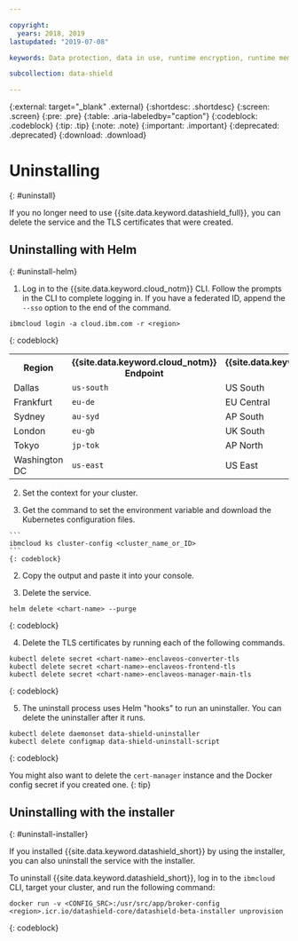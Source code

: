 ```yaml
---

copyright:
  years: 2018, 2019
lastupdated: "2019-07-08"

keywords: Data protection, data in use, runtime encryption, runtime memory encryption, encrypted memory, Intel SGX, software guard extensions, Fortanix runtime encryption

subcollection: data-shield

---
```


{:external: target="_blank" .external}
{:shortdesc: .shortdesc}
{:screen: .screen}
{:pre: .pre}
{:table: .aria-labeledby="caption"}
{:codeblock: .codeblock}
{:tip: .tip}
{:note: .note}
{:important: .important}
{:deprecated: .deprecated}
{:download: .download}

# Uninstalling
{: #uninstall}

If you no longer need to use {{site.data.keyword.datashield_full}}, you can delete the service and the TLS certificates that were created.


## Uninstalling with Helm
{: #uninstall-helm}

1. Log in to the {{site.data.keyword.cloud_notm}} CLI. Follow the prompts in the CLI to complete logging in. If you have a federated ID, append the `--sso` option to the end of the command.

  ```
  ibmcloud login -a cloud.ibm.com -r <region>
  ```
  {: codeblock}

  <table>
    <tr>
      <th>Region</th>
      <th>{{site.data.keyword.cloud_notm}} Endpoint</th>
      <th>{{site.data.keyword.containershort_notm}} region</th>
    </tr>
    <tr>
      <td>Dallas</td>
      <td><code>us-south</code></td>
      <td>US South</td>
    </tr>
    <tr>
      <td>Frankfurt</td>
      <td><code>eu-de</code></td>
      <td>EU Central</td>
    </tr>
    <tr>
      <td>Sydney</td>
      <td><code>au-syd</code></td>
      <td>AP South</td>
    </tr>
    <tr>
      <td>London</td>
      <td><code>eu-gb</code></td>
      <td>UK South</td>
    </tr>
    <tr>
      <td>Tokyo</td>
      <td><code>jp-tok</code></td>
      <td>AP North</td>
    </tr>
    <tr>
      <td>Washington DC</td>
      <td><code>us-east</code></td>
      <td>US East</td>
    </tr>
  </table>

2. Set the context for your cluster.

  1. Get the command to set the environment variable and download the Kubernetes configuration files.

    ```
    ibmcloud ks cluster-config <cluster_name_or_ID>
    ```
    {: codeblock}

  2. Copy the output and paste it into your console.

3. Delete the service.

  ```
  helm delete <chart-name> --purge
  ```
  {: codeblock}

4. Delete the TLS certificates by running each of the following commands.

  ```
  kubectl delete secret <chart-name>-enclaveos-converter-tls
  kubectl delete secret <chart-name>-enclaveos-frontend-tls
  kubectl delete secret <chart-name>-enclaveos-manager-main-tls
  ```
  {: codeblock}

5. The uninstall process uses Helm "hooks" to run an uninstaller. You can delete the uninstaller after it runs.

  ```
  kubectl delete daemonset data-shield-uninstaller
  kubectl delete configmap data-shield-uninstall-script
  ```
  {: codeblock}

You might also want to delete the `cert-manager` instance and the Docker config secret if you created one.
{: tip}


## Uninstalling with the installer
{: #uninstall-installer}

If you installed {{site.data.keyword.datashield_short}} by using the installer, you can also uninstall the service with the installer.

To uninstall {{site.data.keyword.datashield_short}}, log in to the `ibmcloud` CLI, target your cluster, and run the following command:

  ```
  docker run -v <CONFIG_SRC>:/usr/src/app/broker-config <region>.icr.io/datashield-core/datashield-beta-installer unprovision
  ```
  {: codeblock}

